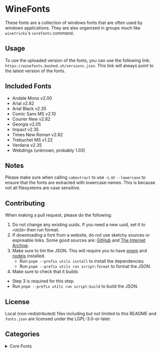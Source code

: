 # WineFonts

These fonts are a collection of windows fonts that are often used by windows applications. They are also organized in groups much like `winetricks`'s `corefonts` command.

## Usage

To use the uploaded version of the fonts, you can use the following link: `https://winefonts.bashed.sh/versions.json`. This link will always point to the latest version of the fonts.

<!-- See [docs.md](docs.md) for the format of the JSON file. -->

## Included Fonts

* Andale Mono v2.00
* Arial v2.82
* Arial Black v2.35
* Comic Sans MS v2.10
* Courier New v2.82
* Georgia v2.05
* Impact v2.35
* Times New Roman v2.82
* Trebuchet MS v1.22
* Verdana v2.35
* Webdings (unknown, probably 1.03)

## Notes

Please make sure when calling `cabextract` to use `-L` or `--lowercase` to ensure that the fonts are extracted with lowercase names. This is because not all filesystems are case sensitive.

## Contributing

When making a pull request, please do the following:
1. Do not change any existing uuids. If you need a new uuid, set it to `<UUID>` then run format.
2. If downloading a font from a website, do not use sketchy sources or expireable links. Some good sources are: [GitHub](https://github.com) and [The Internet Archive](https://archive.org).
3. Make sure to lint the JSON. This will require you to have [pnpm](https://pnpm.js.org) and [nodejs](https://nodejs.org) installed.
   * Run `pnpm --prefix utils install` to install the dependencies.
   * Run `pnpm --prefix utils run script:format` to format the JSON.
4. Make sure to check that it builds
  * Step 3 is required for this step.
  * Run `pnpm --prefix utils run script:build` to build the JSON.

## License

Local (non-redistributed) files including but not limited to this README and `fonts.json` are licensed under the LGPL-3.0-or-later.

## Categories

<details><summary>Core Fonts</summary>

* Andale Mono v2.00
* Arial v2.82
* Arial Black v2.35
* Comic Sans MS v2.10
* Courier New v2.82
* Georgia v2.05
* Impact v2.35
* Times New Roman v2.82
* Trebuchet MS v1.22
* Verdana v2.35
* Webdings (unknown, probably 1.03)

</details>